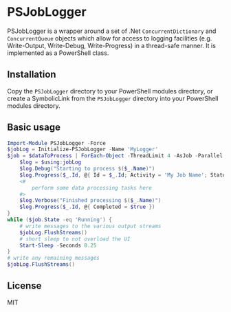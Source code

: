 # PSJobLogger

PSJobLogger is a wrapper around a set of .Net `ConcurrentDictionary` and `ConcurrentQueue` objects
which allow for access to logging facilities (e.g. Write-Output, Write-Debug, Write-Progress) in
a thread-safe manner. It is implemented as a PowerShell class.

## Installation

Copy the `PSJobLogger` directory to your PowerShell modules directory, or create a SymbolicLink from the `PSJobLogger`
directory into your PowerShell modules directory.

## Basic usage

```powershell
Import-Module PSJobLogger -Force
$jobLog = Initialize-PSJobLogger -Name 'MyLogger'
$job = $dataToProcess | ForEach-Object -ThreadLimit 4 -AsJob -Parallel {
    $log = $using:jobLog
    $log.Debug("Starting to process $($_.Name)")
    $log.Progress($_.Id, @{ Id = $_.Id; Activity = 'My Job Name'; Status = 'Processing'; PercentComplete = 0 })
    <#
        perform some data processing tasks here
    #>
    $log.Verbose("Finished processing $($_.Name)")
    $log.Progress($_.Id, @{ Completed = $true })
}
while ($job.State -eq 'Running') {
    # write messages to the various output streams
    $jobLog.FlushStreams()
    # short sleep to not overload the UI
    Start-Sleep -Seconds 0.25
}
# write any remaining messages
$jobLog.FlushStreams()
```

## License

MIT

